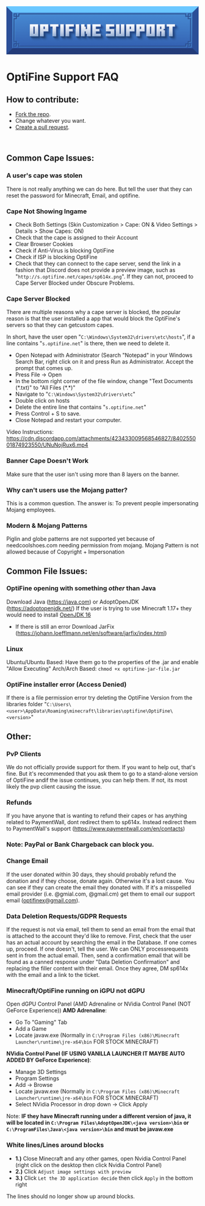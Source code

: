 <div align="center">
  <img alt="OptiFine Support FAQ" src="https://raw.githubusercontent.com/KaiAF/Discord-Information/main/BannerImages/support/optifine_support_render.png" width="512px">
</div>

# **OptiFine Support FAQ**

## **How to contribute:**
- [Fork the repo](https://github.com/Team-OptiFine/Support-Knowledge-Base/fork).
- Change whatever you want.
- [Create a pull request](https://github.com/Team-OptiFine/Support-Knowledge-Base/pulls).

<br>

## **Common Cape Issues:**

### **A user's cape was stolen**
There is not really anything we can do here. But tell the user that they can reset the password for Minecraft, Email, and optifine.

### **Cape Not Showing Ingame**
- Check Both Settings (Skin Customization > Cape: ON & Video Settings > Details > Show Capes: ON)
- Check that the cape is assigned to their Account
- Clear Browser Cookies
- Check if Anti-Virus is blocking OptiFine
- Check if ISP is blocking OptiFine
- Check that they can connect to the cape server, send the link in a fashion that Discord does not provide a preview image, such as "`http://s.optifine.net/capes/sp614x.png`". If they can not, proceed to Cape Server Blocked under Obscure Problems.

### **Cape Server Blocked** <!-- This is related to "Cape Not Showing Ingame" -->
There are multiple reasons why a cape server is blocked, the popular reason is that the user installed a app that would block the OptiFine's servers so that they can getcustom capes.

In short, have the user open "`C:\Windows\System32\drivers\etc\hosts`", if a line contains "`s.optifine.net`" is there, then we need to delete it.

- Open Notepad with Administrator (Search "Notepad" in your Windows Search Bar, right click on it and press Run as Administrator. Accept the prompt that comes up.
- Press File -> Open
- In the bottom right corner of the file window, change "Text Documents (\*.txt)" to "All Files (\*.*)"
- Navigate to "`C:\Windows\System32\drivers\etc`"
- Double click on hosts
- Delete the entire line that contains "`s.optifine.net`"
- Press Control + S to save.
- Close Notepad and restart your computer.

Video Instructions: https://cdn.discordapp.com/attachments/423433009568546827/840255001874923550/UNuNojRux6.mp4

### **Banner Cape Doesn't Work**
Make sure that the user isn't using more than 8 layers on the banner.

### **Why can't users use the Mojang patter?**
This is a common question. The answer is: To prevent people impersonating Mojang employees.

### **Modern & Mojang Patterns**
Piglin and globe patterns are not supported yet because of needcoolshoes.com needing permission from mojang.
Mojang Pattern is not allowed because of Copyright + Impersonation

## **Common File Issues:**

### **OptiFine opening with something *other* than Java**
Download Java (https://java.com) or AdoptOpenJDK (https://adoptopenjdk.net/)
If the user is trying to use Minecraft 1.17+ they would need to install [OpenJDK 16](https://adoptium.net/?variant=openjdk16&jvmVariant=hotspot)
- If there is still an error Download JarFix (https://johann.loefflmann.net/en/software/jarfix/index.html)

### **Linux**
Ubuntu/Ubuntu Based: Have them go to the properties of the .jar and enable "Allow Executing"
Arch/Arch Based: `chmod +x optifine-jar-file.jar`

### **OptiFine installer error (Access Denied)**
If there is a file permission error try deleting the OptiFine Version from the libraries folder "`C:\Users\<user>\AppData\Roaming\minecraft\libraries\optifine\OptiFine\<version>`"

## **Other:**

### **PvP Clients**
We do not officially provide support for them. If you want to help out, that's fine. But it's recommended that you ask them to go to a stand-alone version of OptiFine andif the issue continues, you can help them. If not, its most likely the pvp client causing the issue.

### **Refunds**
If you have anyone that is wanting to refund their capes or has anything related to PaymentWall, dont redirect them to sp614x.
Instead redirect them to PaymentWall's support (https://www.paymentwall.com/en/contacts)

### Note: **PayPal or Bank Chargeback can block you.**

### **Change Email**
If the user donated within 30 days, they should probably refund the donation and if they choose, donate again. Otherwise it's a lost cause. 
You can see if they can create the email they donated with.
If it's a misspelled email provider (i.e. @gmial.com, @gmail.cm) get them to email our support email ([optifinex@gmail.com](mailto:optifinex@gmail.com)).
    
### **Data Deletion Requests/GDPR Requests**
If the request is not via email, tell them to send an email from the email that is attached to the account they'd like to remove.
First, check that the user has an actual account by searching the email in the Database. If one comes up, proceed. If one doesn't, tell the user. We can ONLY processrequests sent in from the actual email.
Then, send a confirmation email that will be found as a canned response under "Data Deletion Confirmation" and replacing the filler content with their email.
Once they agree, DM sp614x with the email and a link to the ticket.

### **Minecraft/OptiFine running on iGPU not dGPU**
Open dGPU Control Panel (AMD Adrenaline or NVidia Control Panel (NOT GeForce Experience))
**AMD Adrenaline**:
- Go To "Gaming" Tab
- Add a Game
- Locate javaw.exe (Normally in `C:\Program Files (x86)\Minecraft Launcher\runtime\jre-x64\bin` FOR STOCK MINECRAFT)

**NVidia Control Panel (IF USING VANILLA LAUNCHER IT MAYBE AUTO ADDED BY GeForce Experience)**:
- Manage 3D Settings
- Program Settings
- Add -> Browse
- Locate javaw.exe (Normally in `C:\Program Files (x86)\Minecraft Launcher\runtime\jre-x64\bin` FOR STOCK MINECRAFT)
- Select NVidia Processor in drop down -> Click Apply
    
Note: **IF they have Minecraft running under a different version of java, it will be located in `C:\Program Files\AdoptOpenJDK\<java version>\bin` or `C:\ProgramFiles\Java\<java version>\bin` and must be javaw.exe**

### White lines/Lines around blocks
- **1.)** Close Minecraft and any other games, open Nvidia Control Panel (right click on the desktop then click Nvidia Control Panel)
- **2.)** Click `Adjust image settings with preview`
- **3.)** Click `Let the 3D application decide` then click `Apply` in the bottom right 

The lines should no longer show up around blocks.
